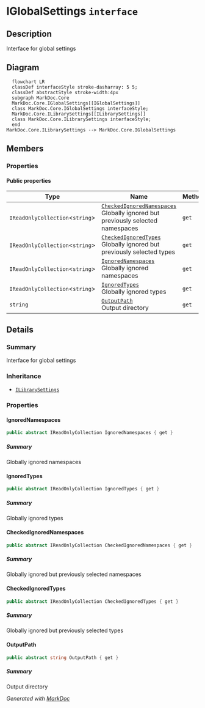 # IGlobalSettings `interface`

## Description
Interface for global settings

## Diagram
```mermaid
  flowchart LR
  classDef interfaceStyle stroke-dasharray: 5 5;
  classDef abstractStyle stroke-width:4px
  subgraph MarkDoc.Core
  MarkDoc.Core.IGlobalSettings[[IGlobalSettings]]
  class MarkDoc.Core.IGlobalSettings interfaceStyle;
  MarkDoc.Core.ILibrarySettings[[ILibrarySettings]]
  class MarkDoc.Core.ILibrarySettings interfaceStyle;
  end
MarkDoc.Core.ILibrarySettings --> MarkDoc.Core.IGlobalSettings
```

## Members
### Properties
#### Public  properties
| Type | Name | Methods |
| --- | --- | --- |
| `IReadOnlyCollection`&lt;`string`&gt; | [`CheckedIgnoredNamespaces`](markdoc/core/IGlobalSettings.md#checkedignorednamespaces)<br>Globally ignored but previously selected namespaces | `get` |
| `IReadOnlyCollection`&lt;`string`&gt; | [`CheckedIgnoredTypes`](markdoc/core/IGlobalSettings.md#checkedignoredtypes)<br>Globally ignored but previously selected types | `get` |
| `IReadOnlyCollection`&lt;`string`&gt; | [`IgnoredNamespaces`](markdoc/core/IGlobalSettings.md#ignorednamespaces)<br>Globally ignored namespaces | `get` |
| `IReadOnlyCollection`&lt;`string`&gt; | [`IgnoredTypes`](markdoc/core/IGlobalSettings.md#ignoredtypes)<br>Globally ignored types | `get` |
| `string` | [`OutputPath`](markdoc/core/IGlobalSettings.md#outputpath)<br>Output directory | `get` |

## Details
### Summary
Interface for global settings

### Inheritance
 - [
`ILibrarySettings`
](./ILibrarySettings.md)

### Properties
#### IgnoredNamespaces
```csharp
public abstract IReadOnlyCollection IgnoredNamespaces { get }
```
##### Summary
Globally ignored namespaces

#### IgnoredTypes
```csharp
public abstract IReadOnlyCollection IgnoredTypes { get }
```
##### Summary
Globally ignored types

#### CheckedIgnoredNamespaces
```csharp
public abstract IReadOnlyCollection CheckedIgnoredNamespaces { get }
```
##### Summary
Globally ignored but previously selected namespaces

#### CheckedIgnoredTypes
```csharp
public abstract IReadOnlyCollection CheckedIgnoredTypes { get }
```
##### Summary
Globally ignored but previously selected types

#### OutputPath
```csharp
public abstract string OutputPath { get }
```
##### Summary
Output directory

*Generated with* [*MarkDoc*](https://github.com/hailstorm75/MarkDoc.Core)
